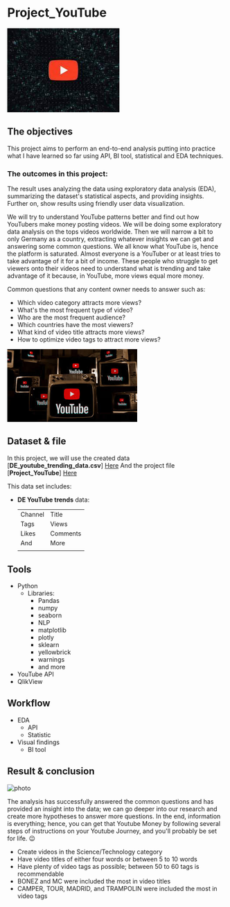 # Project_YouTube

![photo](https://github.com/sumampouw/project_youtube/blob/main/Images/images2.jpeg)

## The objectives

This project aims to perform an end-to-end analysis putting into practice what I have learned so far using API, BI tool, statistical and EDA techniques.

### The outcomes in this project:

The result uses analyzing the data using exploratory data analysis (EDA), summarizing the dataset's statistical aspects, and providing insights. Further on, show results using friendly user data visualization.

We will try to understand YouTube patterns better and find out how YouTubers make money posting videos. We will be doing some exploratory data analysis on the tops videos worldwide. Then we will narrow a bit to only Germany as a country, extracting whatever insights we can get and answering some common questions. We all know what YouTube is, hence the platform is saturated. Almost everyone is a YouTuber or at least tries to take advantage of it for a bit of income. These people who struggle to get viewers onto their videos need to understand what is trending and take advantage of it because, in YouTube, more views equal more money.

Common questions that any content owner needs to answer such as:
- Which video category attracts more views?
- What's the most frequent type of video?
- Who are the most frequent audience?
- Which countries have the most viewers?
- What kind of video title attracts more views?
- How to optimize video tags to attract more views?

![photo](https://github.com/sumampouw/project_youtube/blob/main/Images/images1.jpeg)

## Dataset & file

In this project, we will use the created data [**DE_youtube_trending_data.csv**]
[Here](https://drive.google.com/file/d/1eT98iQBn8ve_8i1Jn7CjHsjdAnipsgmW/view?usp=sharing)
And the project file [**Project_YouTube**]
[Here](https://github.com/sumampouw/project_youtube/blob/main/YouTube.ipynb)

This data set includes:

- **DE YouTube trends** data:

    |   |   |
    |---|---|
    |  Channel | Title   |
    | Tags  | Views  |
    | Likes  |  Comments |
    |  And | More  |
    |||

## Tools

- Python
  - Libraries:
    - Pandas
    - numpy
    - seaborn
    - NLP
    - matplotlib
    - plotly
    - sklearn
    - yellowbrick
    - warnings
    - and more
- YouTube API
- QlikView

## Workflow

- EDA
    - API
    - Statistic
- Visual findings
    - BI tool

## Result & conclusion

![photo](https://github.com/sumampouw/project_youtube/blob/main/Images/images3.jpeg)

The analysis has successfully answered the common questions and has provided an insight into the data; we can go deeper into our research and create more hypotheses to answer more questions. In the end, information is everything; hence, you can get that Youtube Money by following several steps of instructions on your Youtube Journey, and you'll probably be set for life. :wink:
- Create videos in the Science/Technology category
- Have video titles of either four words or between 5 to 10 words
- Have plenty of video tags as possible; between 50 to 60 tags is recommendable
- BONEZ and MC were included the most in video titles
- CAMPER, TOUR, MADRID, and TRAMPOLIN were included the most in video tags